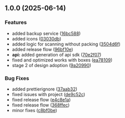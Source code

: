 ## 1.0.0 (2025-06-14)


### Features

* added backup service ([16bc588](https://github.com/thevladbog/cider-code-app/commit/16bc58889608781c7970f3a80293a86a85d39308))
* added icons ([03030db](https://github.com/thevladbog/cider-code-app/commit/03030db5c00f465301501dd40af3f7668f3797ee))
* added logic for scanning without packing ([3504d6f](https://github.com/thevladbog/cider-code-app/commit/3504d6f0321deb1f41f7b718777b12820fb8a743))
* added release flow ([96bf10e](https://github.com/thevladbog/cider-code-app/commit/96bf10ebeb645ca9ce618d323c8c42afe5f7734f))
* **api:** added generation of api sdk ([70e2f07](https://github.com/thevladbog/cider-code-app/commit/70e2f0750fd790ba996476f1937de855fcdcd405))
* fixed and optimized works with boxes ([ea78109](https://github.com/thevladbog/cider-code-app/commit/ea7810987a8778c68b9623840d5023dcb1fc2352))
* stage 2 of design adoption ([9a20990](https://github.com/thevladbog/cider-code-app/commit/9a209904ad36f8b0f88e84b19b9d15502ae73e00))


### Bug Fixes

* added prettierignore ([37aab32](https://github.com/thevladbog/cider-code-app/commit/37aab32e07fb80cd9a33be3d81ff30d97bc3f6ec))
* fixed issues with project ([de9c52c](https://github.com/thevladbog/cider-code-app/commit/de9c52cf1c8dc1c4fa51e36d061fac4557e043a6))
* fixed release flow ([e4c8e1a](https://github.com/thevladbog/cider-code-app/commit/e4c8e1a557e3dadd9aa259ce5f47ab993f162578))
* fixed release flow ([368ffec](https://github.com/thevladbog/cider-code-app/commit/368ffec09d088e74d207f5657d1f2b103d318bea))
* minor fixes ([c8bf0be](https://github.com/thevladbog/cider-code-app/commit/c8bf0bec67ac93322b5d2a54f59b082f70d3b29f))
